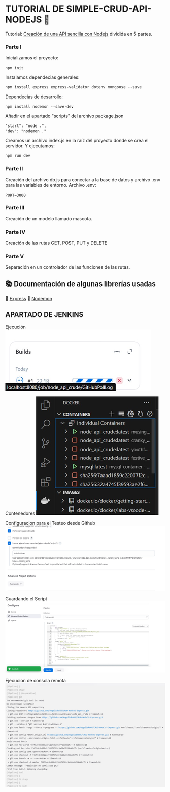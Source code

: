 # TUTORIAL DE SIMPLE-CRUD-API-NODEJS :rocket:
Tutorial: [Creación de una API sencilla con Nodejs](https://dev.to/jessicamelerodev/creacion-de-una-api-sencilla-con-nodejs-en-espanol-21n) dividida en 5 partes.

### Parte I
  Inicializamos el proyecto: 
  ```
  npm init
  ```
  Instalamos dependecias generales:
  ```
  npm install express express-validator dotenv mongoose --save
  ```
  Dependecias de desarrollo:
  ```
  npm install nodemon --save-dev
  ```
  
  Añadir en el apartado "scripts" del archivo package.json
  ```
  "start": "node .",
  "dev": "nodemon ."
  ```
  
  Creamos un archivo index.js en la raíz del proyecto donde se crea el servidor. Y ejecutamos:
  
  ```
  npm run dev
  ```
  
### Parte II
Creación del archivo db.js para conectar a la base de datos y archivo .env para las variables de entorno.
Archivo .env:
  ```
  PORT=3000
  
  ```
  
### Parte III
  Creación de un modelo llamado mascota.
  
### Parte IV
  Creación de las rutas GET, POST, PUT y DELETE
  
### Parte V
  Separación en un controlador de las funciones de las rutas.
  
## :books: Documentación de algunas librerías usadas
:leaves: [Express](https://expressjs.com/es/4x/api.html) :leaves: [Nodemon](https://www.npmjs.com/package/nodemon)

## APARTADO DE JENKINS
  Ejecución 
  ![Ejecución](/crude/imgs/ejecusion.jpeg "Ejecucion")

  Contenedores
  ![Contenedores Dockers](/crude/imgs/contenedores.jpeg "Contenedores Dockers")

  Configuracion para el Testeo desde Github
  ![Config Testeo](/crude/imgs/configuracion_para_testeo.jpeg "Config Testeo")

  Guardando el Script
  ![Scrip Guardado](/crude/imgs/scrip_guardado.jpeg "Scrip Guardado")

  Ejecucion de consola remota
  ![Ejecucion Remota](/crude/imgs/ejecucion_consola_remota.jpeg "Ejecucion Remota")


